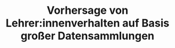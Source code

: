 ---
id: "volved" # nochmal überlegen
method: "Seminar"
institution: "Fakultät für Erziehungswissenschaft"
title: "Vorhersage von Lehrer:innenverhalten auf Basis großer Datensammlungen"
title_project:
title_short: "VolveD"
period: "Apr 23 ­­- Mar 24 (12 months)"
foerderlinie: "Fachspezifische Data Literacy"
round: "2"
lecture2go:
uhh_url: "https://www.hcl.uni-hamburg.de/ddlitlab/data-literacy-lehrlabor/zweite-foerderrunde/09-volved.html"
contributors: "Enqi Fan"
mentors: "Prof. Dr. Jens Siemon"
quote: "Den meisten Studierenden ist vage bekannt, dass sich das Verhalten von Menschen vorhersagen lässt, sofern genug unabhängige Einzelinformationen zur Verfügung stehen. Durch ein eigenes Forschungsprojekt, dass auf der Re-Analyse vorhandener Unterrichtsbeobachtungsdaten basiert, sollen Studierende eine Data Literacy aufbauen, um Anwendungsmöglichkeiten, Grenzen, Datenschutz- und datensicherheitsrelevante Aspekte und die Bedeutung solcher Vorhersagen für das eigene berufliche wie private Leben zu erkennen."
text: |
    ### Das Projekt VoLveD

    Das Seminar soll als Best-Practice-Beispiel aufzeigen, wie durch forschendes Lernen fachliche Kompetenz zusammen mit einer fachübergreifenden Data Literacy aufgebaut werden kann. In der Veranstaltung lernen Studierende das Beobachten von beruflichem Unterricht anhand verschiedener Beobachtungsfragestellungen.

    Sie haben festgestellt, dass es feste Strukturen gibt, die jeden Unterricht auszeichnen und dass Lehrer:innen sowie Schüler:innen sich innerhalb dieser Strukturen verhalten. Wenn das so ist, kann man natürlich auch Vorhersagen darüber treffen, wie zukünftiges Verhalten von Lehrer:innen als Reaktion auf Verhalten von Schüler:innen aussehen könnte und wie erfolgversprechend bestimmte Verhaltensweisen sind. Die Werkzeuge dafür sind Beobachtungssoftware, Datenbanken und Statistik. Den Umgang damit erlernen die Studierenden im Laufe der Veranstaltung an praktischen Beispielen.

    ### Rückblick und Ergebnisse

    Zu Beginn der Veranstaltung waren viele Studierende unsicher, ob ein technisch und quantitativ-methodisch geprägter Zugang zur Erziehungswissenschaft für sie geeignet ist. Es gab Zweifel, ob die vorhandenen Computerkenntnisse ausreichen würden, um die anspruchsvollen Ziele der Lehrveranstaltung zu erreichen. Im Laufe des Seminars wurde ihnen schrittweise das notwendige Handwerkszeug beigebracht, von der Verwendung einer Literaturverwaltung über Beobachtungssoftware bis hin zu relationalen Datenbanken, um schließlich Wahrscheinlichkeiten für das Verhalten von Lehrkräften vorherzusagen.

    Auch Studierende ohne ausgeprägte Data Literacy konnten dem Seminarverlauf folgen und arbeiteten engagiert mit. Nach eigener Aussage haben sich ihre Fähigkeiten in der Anwendung wissenschaftlicher Software und im Umgang mit quantitativen Beobachtungsdaten deutlich verbessert. Sie waren überrascht, wie strukturierte qualitative Beobachtungen quantifiziert und statistisch ausgewertet werden können.

    Bei der Reflexion der Veranstaltung erkannten die Studierenden, wie Verhaltensvorhersagen von Lehrkräften auf Basis statistischer Analysen möglich sind. Dies ermöglichte eine Diskussion darüber, wie diese Methoden auf andere Anwendungen im beruflichen und privaten Leben übertragen werden können. Somit wurde auch das Ziel erreicht, den kritischen Umgang mit dem eigenen digitalen Verhalten zu reflektieren und eigene digitale Handlungsmöglichkeiten abzuleiten.  Am Beispiel von Datenpraktiken der Unterrichtsforschung haben Studierende alle Prozesse zeitgenössischer Datenpraktiken durchlaufen und durch eine begleitende Reflextion und Diskussion ein grundlegendes und kritisches Verständnis aufgebaut.des Projektes beruht auf Open Source Software Entwicklung, wodurch der Quellcode für zahlreiche Lernmaterialien (z.B. die Lern-Apps) frei verfügbar sind.

    ### Tipps von Lehrenden für Lehrende

    Es hat sich gezeigt, dass die sehr detaillierte Planung jeder einzelnen Lehrveranstaltung eine gute Grundlage war, um vorhandene Unsicherheiten von vornherein zu vermeiden. Auch die technischen Herausforderungen des anspruchsvollen Projekts mussten jeweils in der Vorbereitung der Veranstaltungen vollständig simuliert und auf eventuell auftretende Schwierigkeiten hin geprüft werden. Dies hat sich insgesamt als gute, wenn auch aufwändige Vorbereitung herausgestellt.

    Trotz der sehr detaillierten Vorbereitung der Seminarveranstaltungen war es möglich, den Studierenden Freiheiten, zum Beispiel hinsichtlich der Fragestellungen, der Beobachtungsaspekte und der Auswertungsmethoden, einzuräumen. Insbesondere dieser Aspekt, also der Einklang von detaillierter Struktur und erforderlicher Freiheit, ist eine positive didaktische Erfahrung.

image: "https://www.hcl.uni-hamburg.de/16954286/kvalifik-5q07ss54d0q-unsplash-733x414-d3135ac36199fd49ba9309835e07902cbecd6b8a.jpg"
image_credit: "kvalifik/unsplash"
link_external:
stine: "WiSe 2023/24: Seminar https://www.stine.uni-hamburg.de/scripts/mgrqispi.dll?APPNAME=CampusNet&PRGNAME=COURSEDETAILS&ARGUMENTS=-N000000000000001,-N000605,-N0,-N387125107934884,-N387125107960885,-N0,-N0,-N3,-AOUUdQuogVumbPgej4DwP4oa63BAAOjPmVZpC4fwBCW7w7DP3WbZNQMoBVSfwc-UYOMmECfDN4DUS7gHSvqKbYfPQfSWKYqZ3RYPaCWmXYQp7vzPzQUHKRZ50OZatWfm-PS5FQBA3YYWPmzWK3IU3rgojOqLhQIP5xdF6QBAHWSKZRdmS4MPFRupLxzAsHWoNVqAIRdF-7WWT4gop7qRfxjRHxuWJWZoaxIHFvzcNffLaQooLYfmLmDwv7qK6fqyFOIHoxjPueUKD7UWaOSUBQupJOQopYUPCeYZuRoU9mNoD3opNHMpJ7QcNfzHxebZecBAKfdGhWgpBmjPJHZUZmSfjfB5YeQUFH-5zxgpKfoplWMmQRd2wPMUIRZWh7gPeQ-WkmbZMCfK3vdPffDZwxDRpYUmIeqKeWQeNHzKgfBZTQzetYqZXvdmmVuA3QjoWQqmvR-HS4D6IvU567qUSYoWwvdW6rDUyvzGFOSpH4UmLQuAJVQplRYVde-mNH-mZVMoFOBGb7gme3oP9HWL5fUatQQm-4uHtHD5IYDntvu5ufZP0YDoERN65OBFtHS5CvYctHdoHvNmm7-UPcqLWxB6bYB6LQY6DmBKMmW56OD6Z7YoscWLNfgU7PgWKefwKxdn-mQLkcS5sWMAYQIWeffKYPq5eRWRafZDFfSLjVjLAfILX7uKvfMR7WgHdfNKFxSWTmD6qVSPBPSPMOWUHvgoMQzHUcNHBQIU9PjUF7dmKvfHkcMH8QdZd7fLBQNWs"
---
